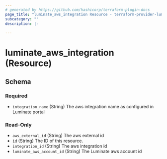 ```yaml
---
# generated by https://github.com/hashicorp/terraform-plugin-docs
page_title: "luminate_aws_integration Resource - terraform-provider-luminate"
subcategory: ""
description: |-
  
---
```


# luminate_aws_integration (Resource)





<!-- schema generated by tfplugindocs -->
## Schema

### Required

- `integration_name` (String) The aws integration name as configured in Luminate portal

### Read-Only

- `aws_external_id` (String) The aws external id
- `id` (String) The ID of this resource.
- `integration_id` (String) The aws integration id
- `luminate_aws_account_id` (String) The Luminate aws account id
